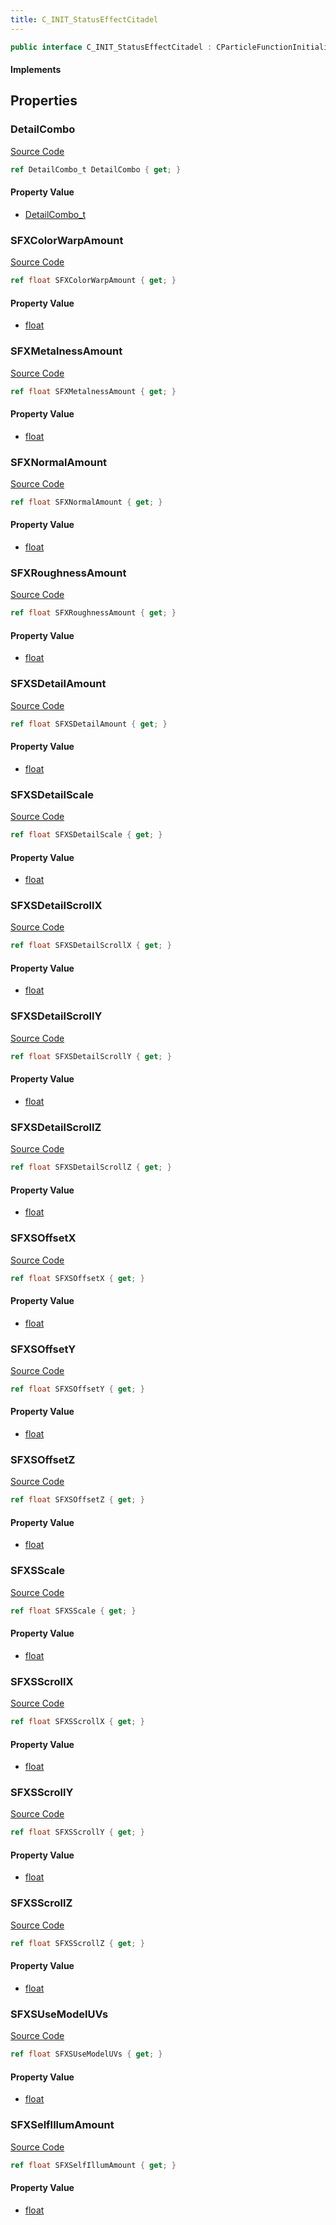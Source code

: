 ```yaml
---
title: C_INIT_StatusEffectCitadel
---
```


```csharp
public interface C_INIT_StatusEffectCitadel : CParticleFunctionInitializer, CParticleFunction, ISchemaClass<CParticleFunction>, ISchemaClass<CParticleFunctionInitializer>, ISchemaClass<C_INIT_StatusEffectCitadel>, ISchemaField, ISchemaClass, INativeHandle
```

#### Implements

## Properties

### DetailCombo

[Source Code](https://github.com/swiftly-solution/swiftlys2/blob/beta/managed/src/SwiftlyS2.Generated/Schemas/Interfaces/C_INIT_StatusEffectCitadel.cs#L40)

```csharp
ref DetailCombo_t DetailCombo { get; }
```

#### Property Value

- [DetailCombo_t](/docs/api/shared/schemadefinitions/detailcombo_t)

### SFXColorWarpAmount

[Source Code](https://github.com/swiftly-solution/swiftlys2/blob/beta/managed/src/SwiftlyS2.Generated/Schemas/Interfaces/C_INIT_StatusEffectCitadel.cs#L16)

```csharp
ref float SFXColorWarpAmount { get; }
```

#### Property Value

- [float](https://learn.microsoft.com/dotnet/api/system.single)

### SFXMetalnessAmount

[Source Code](https://github.com/swiftly-solution/swiftlys2/blob/beta/managed/src/SwiftlyS2.Generated/Schemas/Interfaces/C_INIT_StatusEffectCitadel.cs#L20)

```csharp
ref float SFXMetalnessAmount { get; }
```

#### Property Value

- [float](https://learn.microsoft.com/dotnet/api/system.single)

### SFXNormalAmount

[Source Code](https://github.com/swiftly-solution/swiftlys2/blob/beta/managed/src/SwiftlyS2.Generated/Schemas/Interfaces/C_INIT_StatusEffectCitadel.cs#L18)

```csharp
ref float SFXNormalAmount { get; }
```

#### Property Value

- [float](https://learn.microsoft.com/dotnet/api/system.single)

### SFXRoughnessAmount

[Source Code](https://github.com/swiftly-solution/swiftlys2/blob/beta/managed/src/SwiftlyS2.Generated/Schemas/Interfaces/C_INIT_StatusEffectCitadel.cs#L22)

```csharp
ref float SFXRoughnessAmount { get; }
```

#### Property Value

- [float](https://learn.microsoft.com/dotnet/api/system.single)

### SFXSDetailAmount

[Source Code](https://github.com/swiftly-solution/swiftlys2/blob/beta/managed/src/SwiftlyS2.Generated/Schemas/Interfaces/C_INIT_StatusEffectCitadel.cs#L42)

```csharp
ref float SFXSDetailAmount { get; }
```

#### Property Value

- [float](https://learn.microsoft.com/dotnet/api/system.single)

### SFXSDetailScale

[Source Code](https://github.com/swiftly-solution/swiftlys2/blob/beta/managed/src/SwiftlyS2.Generated/Schemas/Interfaces/C_INIT_StatusEffectCitadel.cs#L44)

```csharp
ref float SFXSDetailScale { get; }
```

#### Property Value

- [float](https://learn.microsoft.com/dotnet/api/system.single)

### SFXSDetailScrollX

[Source Code](https://github.com/swiftly-solution/swiftlys2/blob/beta/managed/src/SwiftlyS2.Generated/Schemas/Interfaces/C_INIT_StatusEffectCitadel.cs#L46)

```csharp
ref float SFXSDetailScrollX { get; }
```

#### Property Value

- [float](https://learn.microsoft.com/dotnet/api/system.single)

### SFXSDetailScrollY

[Source Code](https://github.com/swiftly-solution/swiftlys2/blob/beta/managed/src/SwiftlyS2.Generated/Schemas/Interfaces/C_INIT_StatusEffectCitadel.cs#L48)

```csharp
ref float SFXSDetailScrollY { get; }
```

#### Property Value

- [float](https://learn.microsoft.com/dotnet/api/system.single)

### SFXSDetailScrollZ

[Source Code](https://github.com/swiftly-solution/swiftlys2/blob/beta/managed/src/SwiftlyS2.Generated/Schemas/Interfaces/C_INIT_StatusEffectCitadel.cs#L50)

```csharp
ref float SFXSDetailScrollZ { get; }
```

#### Property Value

- [float](https://learn.microsoft.com/dotnet/api/system.single)

### SFXSOffsetX

[Source Code](https://github.com/swiftly-solution/swiftlys2/blob/beta/managed/src/SwiftlyS2.Generated/Schemas/Interfaces/C_INIT_StatusEffectCitadel.cs#L34)

```csharp
ref float SFXSOffsetX { get; }
```

#### Property Value

- [float](https://learn.microsoft.com/dotnet/api/system.single)

### SFXSOffsetY

[Source Code](https://github.com/swiftly-solution/swiftlys2/blob/beta/managed/src/SwiftlyS2.Generated/Schemas/Interfaces/C_INIT_StatusEffectCitadel.cs#L36)

```csharp
ref float SFXSOffsetY { get; }
```

#### Property Value

- [float](https://learn.microsoft.com/dotnet/api/system.single)

### SFXSOffsetZ

[Source Code](https://github.com/swiftly-solution/swiftlys2/blob/beta/managed/src/SwiftlyS2.Generated/Schemas/Interfaces/C_INIT_StatusEffectCitadel.cs#L38)

```csharp
ref float SFXSOffsetZ { get; }
```

#### Property Value

- [float](https://learn.microsoft.com/dotnet/api/system.single)

### SFXSScale

[Source Code](https://github.com/swiftly-solution/swiftlys2/blob/beta/managed/src/SwiftlyS2.Generated/Schemas/Interfaces/C_INIT_StatusEffectCitadel.cs#L26)

```csharp
ref float SFXSScale { get; }
```

#### Property Value

- [float](https://learn.microsoft.com/dotnet/api/system.single)

### SFXSScrollX

[Source Code](https://github.com/swiftly-solution/swiftlys2/blob/beta/managed/src/SwiftlyS2.Generated/Schemas/Interfaces/C_INIT_StatusEffectCitadel.cs#L28)

```csharp
ref float SFXSScrollX { get; }
```

#### Property Value

- [float](https://learn.microsoft.com/dotnet/api/system.single)

### SFXSScrollY

[Source Code](https://github.com/swiftly-solution/swiftlys2/blob/beta/managed/src/SwiftlyS2.Generated/Schemas/Interfaces/C_INIT_StatusEffectCitadel.cs#L30)

```csharp
ref float SFXSScrollY { get; }
```

#### Property Value

- [float](https://learn.microsoft.com/dotnet/api/system.single)

### SFXSScrollZ

[Source Code](https://github.com/swiftly-solution/swiftlys2/blob/beta/managed/src/SwiftlyS2.Generated/Schemas/Interfaces/C_INIT_StatusEffectCitadel.cs#L32)

```csharp
ref float SFXSScrollZ { get; }
```

#### Property Value

- [float](https://learn.microsoft.com/dotnet/api/system.single)

### SFXSUseModelUVs

[Source Code](https://github.com/swiftly-solution/swiftlys2/blob/beta/managed/src/SwiftlyS2.Generated/Schemas/Interfaces/C_INIT_StatusEffectCitadel.cs#L52)

```csharp
ref float SFXSUseModelUVs { get; }
```

#### Property Value

- [float](https://learn.microsoft.com/dotnet/api/system.single)

### SFXSelfIllumAmount

[Source Code](https://github.com/swiftly-solution/swiftlys2/blob/beta/managed/src/SwiftlyS2.Generated/Schemas/Interfaces/C_INIT_StatusEffectCitadel.cs#L24)

```csharp
ref float SFXSelfIllumAmount { get; }
```

#### Property Value

- [float](https://learn.microsoft.com/dotnet/api/system.single)

